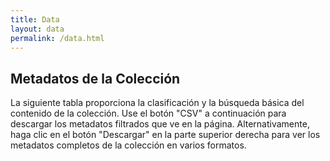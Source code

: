 ```yaml
---
title: Data
layout: data
permalink: /data.html
---
```


## Metadatos de la Colección

La siguiente tabla proporciona la clasificación y la búsqueda básica del contenido de la colección.
Use el botón "CSV" a continuación para descargar los metadatos filtrados que ve en la página.
Alternativamente, haga clic en el botón "Descargar" en la parte superior derecha para ver los metadatos completos de la colección en varios formatos.
